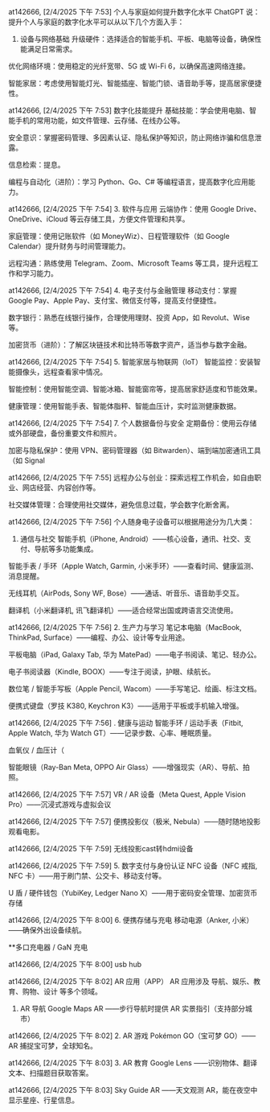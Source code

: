 

at142666, [2/4/2025 下午 7:53]
个人与家庭如何提升数字化水平
ChatGPT 说：
提升个人与家庭的数字化水平可以从以下几个方面入手：

1. 设备与网络基础
   升级硬件：选择适合的智能手机、平板、电脑等设备，确保性能满足日常需求。

优化网络环境：使用稳定的光纤宽带、5G 或 Wi-Fi 6，以确保高速网络连接。

智能家居：考虑使用智能灯光、智能插座、智能门锁、语音助手等，提高居家便捷性。

at142666, [2/4/2025 下午 7:53]
数字化技能提升
基础技能：学会使用电脑、智能手机的常用功能，如文件管理、云存储、在线办公等。

安全意识：掌握密码管理、多因素认证、隐私保护等知识，防止网络诈骗和信息泄露。

信息检索：提息。

编程与自动化（进阶）：学习 Python、Go、C# 等编程语言，提高数字化应用能力。

at142666, [2/4/2025 下午 7:54]
3. 软件与应用
   云端协作：使用 Google Drive、OneDrive、iCloud 等云存储工具，方便文件管理和共享。

家庭管理：使用记账软件（如 MoneyWiz）、日程管理软件（如 Google Calendar）提升财务与时间管理能力。

远程沟通：熟练使用 Telegram、Zoom、Microsoft Teams 等工具，提升远程工作和学习能力。

at142666, [2/4/2025 下午 7:54]
4. 电子支付与金融管理
   移动支付：掌握 Google Pay、Apple Pay、支付宝、微信支付等，提高支付便捷性。

数字银行：熟悉在线银行操作，合理使用理财、投资 App，如 Revolut、Wise 等。

加密货币（进阶）：了解区块链技术和比特币等数字资产，适当参与数字金融。

at142666, [2/4/2025 下午 7:54]
5. 智能家居与物联网（IoT）
   智能监控：安装智能摄像头，远程查看家中情况。

智能控制：使用智能空调、智能冰箱、智能窗帘等，提高居家舒适度和节能效果。

健康管理：使用智能手表、智能体脂秤、智能血压计，实时监测健康数据。

at142666, [2/4/2025 下午 7:54]
7. 个人数据备份与安全
   定期备份：使用云存储或外部硬盘，备份重要文件和照片。

加密与隐私保护：使用 VPN、密码管理器（如 Bitwarden）、端到端加密通讯工具（如 Signal

at142666, [2/4/2025 下午 7:55]
远程办公与创业：探索远程工作机会，如自由职业、网店经营、内容创作等。

社交媒体管理：合理使用社交媒体，避免信息过载，学会数字化断舍离。

at142666, [2/4/2025 下午 7:56]
个人随身电子设备可以根据用途分为几大类：

1. 通信与社交
   智能手机（iPhone, Android）——核心设备，通讯、社交、支付、导航等多功能集成。

智能手表 / 手环（Apple Watch, Garmin, 小米手环）——查看时间、健康监测、消息提醒。

无线耳机（AirPods, Sony WF, Bose）——通话、听音乐、语音助手交互。

翻译机（小米翻译机, 讯飞翻译机）——适合经常出国或跨语言交流使用。

at142666, [2/4/2025 下午 7:56]
2. 生产力与学习
   笔记本电脑（MacBook, ThinkPad, Surface）——编程、办公、设计等专业用途。

平板电脑（iPad, Galaxy Tab, 华为 MatePad）——电子书阅读、笔记、轻办公。

电子书阅读器（Kindle, BOOX）——专注于阅读，护眼、续航长。

数位笔 / 智能手写板（Apple Pencil, Wacom）——手写笔记、绘画、标注文档。

便携式键盘（罗技 K380, Keychron K3）——适用于平板或手机输入增强。

at142666, [2/4/2025 下午 7:56]
. 健康与运动
智能手环 / 运动手表（Fitbit, Apple Watch, 华为 Watch GT）——记录步数、心率、睡眠质量。



血氧仪 / 血压计（

智能眼镜（Ray-Ban Meta, OPPO Air Glass）——增强现实（AR）、导航、拍照。

at142666, [2/4/2025 下午 7:57]
VR / AR 设备（Meta Quest, Apple Vision Pro）——沉浸式游戏与虚拟会议

at142666, [2/4/2025 下午 7:57]
便携投影仪（极米, Nebula）——随时随地投影观看电影。

at142666, [2/4/2025 下午 7:59]
无线投影cast转hdmi设备

at142666, [2/4/2025 下午 7:59]
5. 数字支付与身份认证
   NFC 设备（NFC 戒指, NFC 卡）——用于刷门禁、公交卡、移动支付等。

U 盾 / 硬件钱包（YubiKey, Ledger Nano X）——用于密码安全管理、加密货币存储

at142666, [2/4/2025 下午 8:00]
6. 便携存储与充电
   移动电源（Anker, 小米）——确保外出设备续航。

**多口充电器 / GaN 充电

at142666, [2/4/2025 下午 8:00]
usb hub

at142666, [2/4/2025 下午 8:02]
AR 应用（APP）
AR 应用涉及 导航、娱乐、教育、购物、设计 等多个领域。

1. AR 导航
   Google Maps AR ——步行导航时提供 AR 实景指引（支持部分城市）

at142666, [2/4/2025 下午 8:02]
2. AR 游戏
   Pokémon GO（宝可梦 GO）——AR 捕捉宝可梦，全球知名。

at142666, [2/4/2025 下午 8:03]
3. AR 教育
   Google Lens ——识别物体、翻译文本、扫描题目获取答案。

at142666, [2/4/2025 下午 8:03]
Sky Guide AR ——天文观测 AR，能在夜空中显示星座、行星信息。